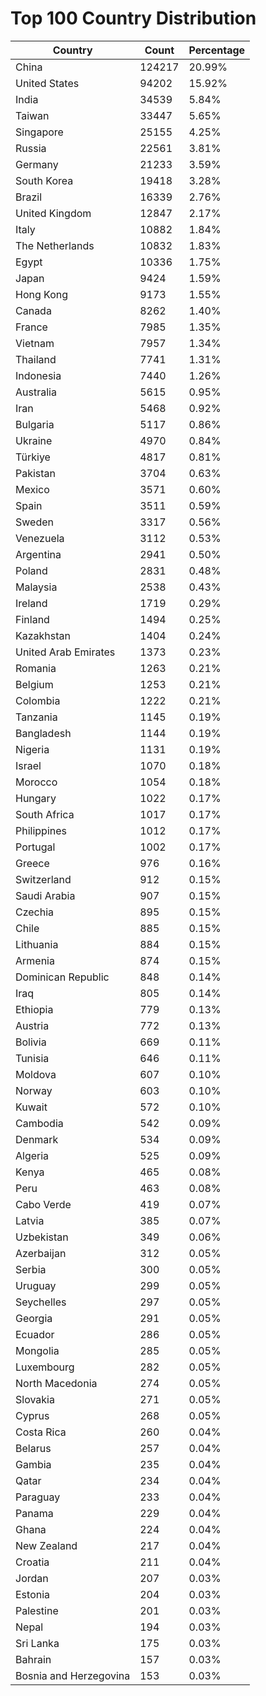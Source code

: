 # Top 100 Country Distribution
| Country | Count | Percentage |
|----|----|----|
| China | 124217 | 20.99% |
| United States | 94202 | 15.92% |
| India | 34539 | 5.84% |
| Taiwan | 33447 | 5.65% |
| Singapore | 25155 | 4.25% |
| Russia | 22561 | 3.81% |
| Germany | 21233 | 3.59% |
| South Korea | 19418 | 3.28% |
| Brazil | 16339 | 2.76% |
| United Kingdom | 12847 | 2.17% |
| Italy | 10882 | 1.84% |
| The Netherlands | 10832 | 1.83% |
| Egypt | 10336 | 1.75% |
| Japan | 9424 | 1.59% |
| Hong Kong | 9173 | 1.55% |
| Canada | 8262 | 1.40% |
| France | 7985 | 1.35% |
| Vietnam | 7957 | 1.34% |
| Thailand | 7741 | 1.31% |
| Indonesia | 7440 | 1.26% |
| Australia | 5615 | 0.95% |
| Iran | 5468 | 0.92% |
| Bulgaria | 5117 | 0.86% |
| Ukraine | 4970 | 0.84% |
| Türkiye | 4817 | 0.81% |
| Pakistan | 3704 | 0.63% |
| Mexico | 3571 | 0.60% |
| Spain | 3511 | 0.59% |
| Sweden | 3317 | 0.56% |
| Venezuela | 3112 | 0.53% |
| Argentina | 2941 | 0.50% |
| Poland | 2831 | 0.48% |
| Malaysia | 2538 | 0.43% |
| Ireland | 1719 | 0.29% |
| Finland | 1494 | 0.25% |
| Kazakhstan | 1404 | 0.24% |
| United Arab Emirates | 1373 | 0.23% |
| Romania | 1263 | 0.21% |
| Belgium | 1253 | 0.21% |
| Colombia | 1222 | 0.21% |
| Tanzania | 1145 | 0.19% |
| Bangladesh | 1144 | 0.19% |
| Nigeria | 1131 | 0.19% |
| Israel | 1070 | 0.18% |
| Morocco | 1054 | 0.18% |
| Hungary | 1022 | 0.17% |
| South Africa | 1017 | 0.17% |
| Philippines | 1012 | 0.17% |
| Portugal | 1002 | 0.17% |
| Greece | 976 | 0.16% |
| Switzerland | 912 | 0.15% |
| Saudi Arabia | 907 | 0.15% |
| Czechia | 895 | 0.15% |
| Chile | 885 | 0.15% |
| Lithuania | 884 | 0.15% |
| Armenia | 874 | 0.15% |
| Dominican Republic | 848 | 0.14% |
| Iraq | 805 | 0.14% |
| Ethiopia | 779 | 0.13% |
| Austria | 772 | 0.13% |
| Bolivia | 669 | 0.11% |
| Tunisia | 646 | 0.11% |
| Moldova | 607 | 0.10% |
| Norway | 603 | 0.10% |
| Kuwait | 572 | 0.10% |
| Cambodia | 542 | 0.09% |
| Denmark | 534 | 0.09% |
| Algeria | 525 | 0.09% |
| Kenya | 465 | 0.08% |
| Peru | 463 | 0.08% |
| Cabo Verde | 419 | 0.07% |
| Latvia | 385 | 0.07% |
| Uzbekistan | 349 | 0.06% |
| Azerbaijan | 312 | 0.05% |
| Serbia | 300 | 0.05% |
| Uruguay | 299 | 0.05% |
| Seychelles | 297 | 0.05% |
| Georgia | 291 | 0.05% |
| Ecuador | 286 | 0.05% |
| Mongolia | 285 | 0.05% |
| Luxembourg | 282 | 0.05% |
| North Macedonia | 274 | 0.05% |
| Slovakia | 271 | 0.05% |
| Cyprus | 268 | 0.05% |
| Costa Rica | 260 | 0.04% |
| Belarus | 257 | 0.04% |
| Gambia | 235 | 0.04% |
| Qatar | 234 | 0.04% |
| Paraguay | 233 | 0.04% |
| Panama | 229 | 0.04% |
| Ghana | 224 | 0.04% |
| New Zealand | 217 | 0.04% |
| Croatia | 211 | 0.04% |
| Jordan | 207 | 0.03% |
| Estonia | 204 | 0.03% |
| Palestine | 201 | 0.03% |
| Nepal | 194 | 0.03% |
| Sri Lanka | 175 | 0.03% |
| Bahrain | 157 | 0.03% |
| Bosnia and Herzegovina | 153 | 0.03% |
